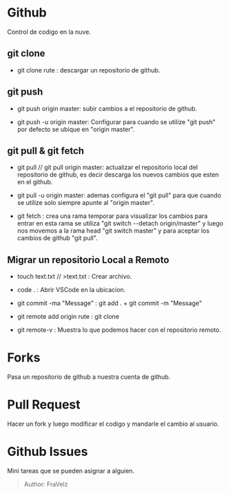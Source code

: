 # Github

Control de codigo en la nuve.

## git clone

* git clone rute : descargar un repositorio de github.

## git push

* git push origin master: subir cambios a el repositorio de github.

* git push -u origin master: Configurar para cuando se utilize "git push" por defecto se ubique en "origin master".

## git pull & git fetch

* git pull // git pull origin master: actualizar el repositorio local del repositorio de github, es decir descarga los nuevos cambios que esten en el github.

* git pull -u origin master: ademas configura el "git pull" para que cuando se utilize solo siempre apunte al "origin master".

* git fetch : crea una rama temporar para visualizar los cambios para entrar en esta rama se utiliza "git switch --detach origin/master" y luego nos movemos a la rama head "git switch master" y para aceptar los cambios de github "git pull".

## Migrar un repositorio Local a Remoto
* touch text.txt // >text.txt : Crear archivo.

* code . : Abrir VSCode en la ubicacion.

* git commit -ma "Message" : git add . + git commit -m "Message"

* git remote add origin rute : git clone

* git remote-v : Muestra lo que podemos hacer con el repositorio remoto.

# Forks
Pasa un repositorio de github a nuestra cuenta de github.

# Pull Request
Hacer un fork y luego modificar el codigo y mandarle el cambio al usuario. 

# Github Issues
Mini tareas que se pueden asignar a alguien.

> Author: FraVelz
